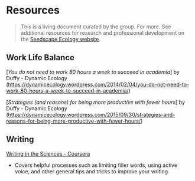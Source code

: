 # Resources
> This is a living document curated by the group. For more. See additional resources for research and professional development on the [Seedscape Ecology website](http://seedscape.github.io/BeckmanLab/Resources.html).



## Work Life Balance

[*You do not need to work 80 hours a week to succeed in academia*] by Duffy - Dynamic Ecology (https://dynamicecology.wordpress.com/2014/02/04/you-do-not-need-to-work-80-hours-a-week-to-succeed-in-academia/)

[*Strategies (and reasons) for being more productive with fewer hours*] by Duffy - Dynamic Ecology (https://dynamicecology.wordpress.com/2015/09/30/strategies-and-reasons-for-being-more-productive-with-fewer-hours/)

## Writing


[Writing in the Sciences - Coursera](https://www.coursera.org/learn/sciwrite)

- Covers helpful processes such as limiting filler words, using active voice, and other general tips and tricks to improve your writing
